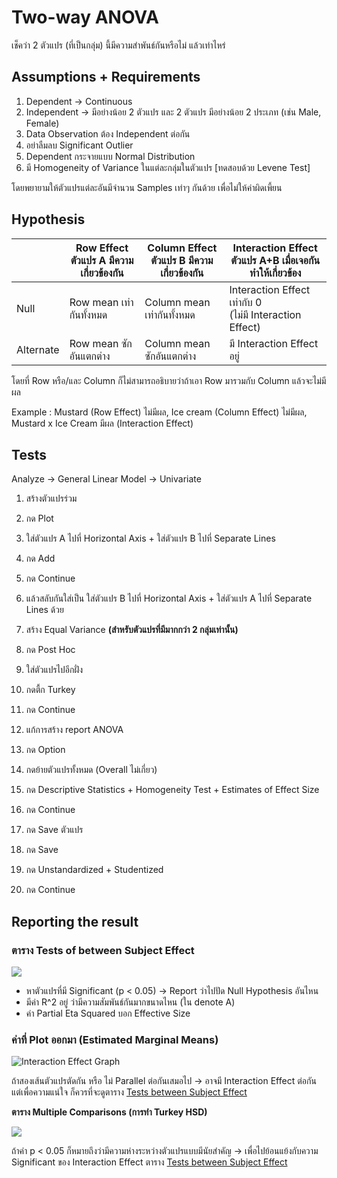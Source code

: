 # Two-way ANOVA

เช็คว่า 2 ตัวแปร (ที่เป็นกลุ่ม) นี้มีความสำพันธ์กันหรือไม่ แล้วเท่าไหร่


## Assumptions + Requirements
1. Dependent → Continuous
2. Independent → มีอย่างน้อย 2 ตัวแปร และ 2 ตัวแปร มีอย่างน้อย 2 ประเภท (เช่น Male, Female)
3. Data Observation ต้อง Independent ต่อกัน
4. อย่าลืมลบ Significant Outlier
5. Dependent กระจายแบบ Normal Distribution
6. มี Homogeneity of Variance ในแต่ละกลุ่มในตัวแปร [ทดสอบด้วย Levene Test]

โดยพยายามให้ตัวแปรแต่ละอันมีจำนวน Samples เท่าๆ กันด้วย เพื่อไม่ให้ค่าผิดเพี้ยน


## Hypothesis
|           | Row Effect<br>ตัวแปร A มีความเกี่ยวข้องกัน | Column Effect<br>ตัวแปร B มีความเกี่ยวข้องกัน | Interaction Effect<br>ตัวแปร A+B เมื่อเจอกันทำให้เกี่ยวข้อง |
| --------- | ------------------------------------------ | --------------------------------------------- | ----------------------------------------------------------- |
| Null      | Row mean เท่ากันทั้งหมด                    | Column mean เท่ากันทั้งหมด                    | Interaction Effect เท่ากับ 0 <br>(ไม่มี Interaction Effect) |
| Alternate | Row mean ซักอันแตกต่าง                     | Column mean ซักอันแตกต่าง                     | มี Interaction Effect อยู่                                  |

โดยที่ Row หรือ/และ Column ก็ไม่สามารถอธิบายว่าถ้าเอา Row มารวมกับ Column แล้วจะไม่มีผล

Example : Mustard (Row Effect) ไม่มีผล, Ice cream (Column Effect) ไม่มีผล, Mustard x Ice Cream มีผล (Interaction Effect)


## Tests

Analyze → General Linear Model → Univariate

1. สร้างตัวแปรร่วม
  1. กด Plot
  2. ใส่ตัวแปร A ไปที่ Horizontal Axis + ใส่ตัวแปร B ไปที่ Separate Lines
  3. กด Add
  4. กด Continue
  5. แล้วสลับกันใส่เป็น ใส่ตัวแปร B ไปที่ Horizontal Axis + ใส่ตัวแปร A ไปที่ Separate Lines ด้วย

2. สร้าง Equal Variance **(สำหรับตัวแปรที่มีมากกว่า 2 กลุ่มเท่านั้น)**
  1. กด Post Hoc
  2. ใส่ตัวแปรไปอีกฝั่ง
  3. กดตื้ก Turkey
  4. กด Continue

3. แก้การสร้าง report ANOVA
  1. กด Option
  2. กดย้ายตัวแปรทั้งหมด (Overall ไม่เกี่ยว)
  3. กด Descriptive Statistics + Homogeneity Test + Estimates of Effect Size
  4. กด Continue

4. กด Save ตัวแปร
  1. กด Save
  2. กด Unstandardized + Studentized
  3. กด Continue


## Reporting the result
### ตาราง Tests of between Subject Effect
![](https://d2mxuefqeaa7sj.cloudfront.net/s_00A5BA5A885B8CED081905179FBF32A18F536E6F61F740980D79F9DA167CB3DF_1544421527248_file.png)

- หาตัวแปรที่มี Significant (p < 0.05) → Report ว่าไปปัด Null Hypothesis อันไหน
- มีค่า R^2 อยู่ ว่ามีความสัมพันธ์กันมากขนาดไหน (ใน denote A)
- ค่า Partial Eta Squared บอก Effective Size

### ค่าที่ Plot ออกมา (Estimated Marginal Means)

![Interaction Effect Graph](https://d2mxuefqeaa7sj.cloudfront.net/s_00A5BA5A885B8CED081905179FBF32A18F536E6F61F740980D79F9DA167CB3DF_1544421492964_Picture1.png)

ถ้าสองเส้นตัวแปรตัดกัน หรือ ไม่ Parallel ต่อกันเสมอไป → อาจมี Interaction Effect ต่อกัน
แต่เพื่อความแน่ใจ ก็ควรที่จะดูตาราง [Tests between Subject Effect](#reporting-the-result)

**ตาราง Multiple Comparisons (การทำ Turkey HSD)**

![](https://d2mxuefqeaa7sj.cloudfront.net/s_00A5BA5A885B8CED081905179FBF32A18F536E6F61F740980D79F9DA167CB3DF_1544421580675_file.png)


ถ้าค่า p < 0.05 ก็หมายถึงว่ามีความห่างระหว่างตัวแปรแบบมีนัยสำคัญ → เพื่อไปย้อนแย้งกับความ Significant ของ Interaction Effect ตาราง [Tests between Subject Effect](#reporting-the-result)